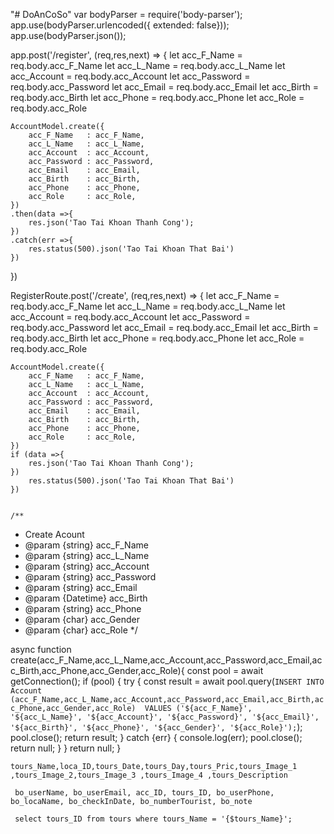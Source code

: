 "# DoAnCoSo" 
var bodyParser = require('body-parser');
app.use(bodyParser.urlencoded({ extended: false}));
app.use(bodyParser.json());

app.post('/register', (req,res,next) => {
    let acc_F_Name = req.body.acc_F_Name
    let acc_L_Name = req.body.acc_L_Name
    let acc_Account = req.body.acc_Account
    let acc_Password = req.body.acc_Password
    let acc_Email = req.body.acc_Email
    let acc_Birth = req.body.acc_Birth
    let acc_Phone = req.body.acc_Phone
    let acc_Role = req.body.acc_Role

    AccountModel.create({
        acc_F_Name   : acc_F_Name,
        acc_L_Name   : acc_L_Name,
        acc_Account  : acc_Account,
        acc_Password : acc_Password,
        acc_Email    : acc_Email,
        acc_Birth    : acc_Birth,
        acc_Phone    : acc_Phone,
        acc_Role     : acc_Role,
    })
    .then(data =>{
        res.json('Tao Tai Khoan Thanh Cong');
    })
    .catch(err =>{
        res.status(500).json('Tao Tai Khoan That Bai')
    })
})





RegisterRoute.post('/create', (req,res,next) => {
    let acc_F_Name = req.body.acc_F_Name
    let acc_L_Name = req.body.acc_L_Name
    let acc_Account = req.body.acc_Account
    let acc_Password = req.body.acc_Password
    let acc_Email = req.body.acc_Email
    let acc_Birth = req.body.acc_Birth
    let acc_Phone = req.body.acc_Phone
    let acc_Role = req.body.acc_Role

    AccountModel.create({
        acc_F_Name   : acc_F_Name,
        acc_L_Name   : acc_L_Name,
        acc_Account  : acc_Account,
        acc_Password : acc_Password,
        acc_Email    : acc_Email,
        acc_Birth    : acc_Birth,
        acc_Phone    : acc_Phone,
        acc_Role     : acc_Role,
    })
    if (data =>{
        res.json('Tao Tai Khoan Thanh Cong');
    })
        res.status(500).json('Tao Tai Khoan That Bai')
    })


    /**
 * Create Acount 
 * @param {string} acc_F_Name
 * @param {string} acc_L_Name
 * @param {string} acc_Account
 * @param {string} acc_Password
 * @param {string} acc_Email
 * @param {Datetime} acc_Birth
 * @param {string} acc_Phone
 * @param {char} acc_Gender
 * @param {char} acc_Role
 */

async function create(acc_F_Name,acc_L_Name,acc_Account,acc_Password,acc_Email,acc_Birth,acc_Phone,acc_Gender,acc_Role){
    const pool = await getConnection();
    if (pool) {
        try {
            const result = await pool.query(`
            INSERT INTO Account (acc_F_Name,acc_L_Name,acc_Account,acc_Password,acc_Email,acc_Birth,acc_Phone,acc_Gender,acc_Role) 
            VALUES ('${acc_F_Name}', '${acc_L_Name}', '${acc_Account}', '${acc_Password}', '${acc_Email}', '${acc_Birth}', '${acc_Phone}', '${acc_Gender}', '${acc_Role}');
            `);
            pool.close();
            return result;
        } catch {err} {
            console.log(err);
            pool.close();
        return null;
        }
    }
        return null;
}

    tours_Name,loca_ID,tours_Date,tours_Day,tours_Pric,tours_Image_1 ,tours_Image_2,tours_Image_3 ,tours_Image_4 ,tours_Description

     bo_userName, bo_userEmail, acc_ID, tours_ID, bo_userPhone, bo_locaName, bo_checkInDate, bo_numberTourist, bo_note

     select tours_ID from tours where tours_Name = '{$tours_Name}';

     
